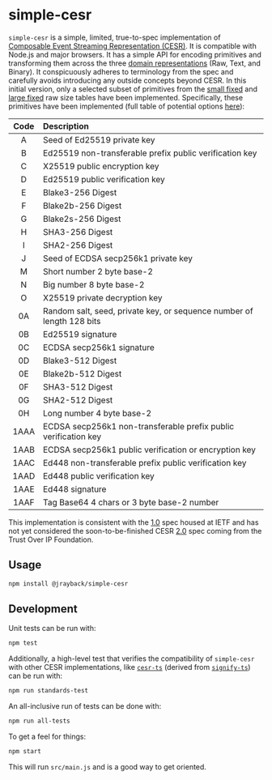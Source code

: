 # simple-cesr

`simple-cesr` is a simple, limited, true-to-spec implementation of [Composable Event Streaming Representation (CESR)](https://weboftrust.github.io/ietf-cesr/draft-ssmith-cesr.html). It is compatible with Node.js and major browsers. It has a simple API for encoding primitives and transforming them across the three [domain representations](https://weboftrust.github.io/ietf-cesr/draft-ssmith-cesr.html#name-concrete-domain-representat) (Raw, Text, and Binary). It conspicuously adheres to terminology from the spec and carefully avoids introducing any outside concepts beyond CESR. In this initial version, only a selected subset of primitives from the [small fixed](https://weboftrust.github.io/ietf-cesr/draft-ssmith-cesr.html#name-small-fixed-raw-size-tables) and [large fixed](https://weboftrust.github.io/ietf-cesr/draft-ssmith-cesr.html#name-large-fixed-raw-size-tables) raw size tables have been implemented. Specifically, these primitives have been implemented (full table of potential options [here](https://weboftrust.github.io/ietf-cesr/draft-ssmith-cesr.html#name-master-code-table)):

| Code | Description                 |
| :--: | :-------------------------- |
| A | Seed of Ed25519 private key |
| B | Ed25519 non-transferable prefix public verification key |
| C | X25519 public encryption key |
| D | Ed25519 public verification key |
| E | Blake3-256 Digest |
| F | Blake2b-256 Digest |
| G | Blake2s-256 Digest |
| H | SHA3-256 Digest |
| I | SHA2-256 Digest |
| J | Seed of ECDSA secp256k1 private key |
| M | Short number 2 byte base-2 |
| N | Big number 8 byte base-2 |
| O | X25519 private decryption key |
| 0A | Random salt, seed, private key, or sequence number of length 128 bits  |
| 0B | Ed25519 signature |
| 0C | ECDSA secp256k1 signature |
| 0D | Blake3-512 Digest |
| 0E | Blake2b-512 Digest |
| 0F | SHA3-512 Digest |
| 0G | SHA2-512 Digest |
| 0H | Long number 4 byte base-2 |
| 1AAA | ECDSA secp256k1 non-transferable prefix public verification key |
| 1AAB | ECDSA secp256k1 public verification or encryption key |
| 1AAC | Ed448 non-transferable prefix public verification key |
| 1AAD | Ed448 public verification key |
| 1AAE | Ed448 signature |
| 1AAF | Tag Base64 4 chars or 3 byte base-2 number |

This implementation is consistent with the [1.0](https://weboftrust.github.io/ietf-cesr/draft-ssmith-cesr.html) spec housed at IETF and has not yet considered the soon-to-be-finished CESR [2.0](https://trustoverip.github.io/tswg-cesr-specification/) spec coming from the Trust Over IP Foundation.

## Usage

```bash
npm install @jrayback/simple-cesr
```

## Development

Unit tests can be run with:

```bash
npm test
```

Additionally, a high-level test that verifies the compatibility of `simple-cesr` with other CESR implementations, like  [`cesr-ts`](https://github.com/webOfTrust/cesr-ts/) (derived from [`signify-ts`](https://github.com/WebOfTrust/signify-ts)) can be run with:

```bash
npm run standards-test
```
An all-inclusive run of tests can be done with:

```bash
npm run all-tests
```

To get a feel for things:

```bash
npm start
```

This will run `src/main.js` and is a good way to get oriented.
